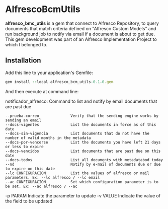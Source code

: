 # AlfrescoBcmUtils

**alfresco_bmc_utils**  is a gem that connect to Alfresco Repository, to query documents that match criteria defined on "Alfresco Custom Models" and run background job to notify via email if a document is about to get due. This gem development was part of an Alfresco Implementation Project to which I belonged to.


## Installation

Add this line to your application's Gemfile:

```ruby
gem install --local alfresco_bcm_utils-0.1.0.gem
```
And then execute at command line:

notificador_alfresco: Command to list and notify by email documents that are past due

    --prueba-correo              Verify that the sending engine works by sending an email
    --docs-vigentes              List the documents in force as of this date
    --docs-sin-vigencia          List documents that do not have the number of valid months in the metadata
    --docs-por-vencerse          List the documents you have left 21 days or less to expire
    --docs-vencidos              List documents that are past due on this date
    --docs-todos                 List all documents with metadatabod today
    --nd                         Notify by e-mail of documents due or due to expire on this date
    --lc CONFIGURACION           List the values of alfresco or mail parameters. Ex: --lc alfresco / --lc email
    --ac CONFIGURACION           Set which configuration parameter is to be set. Ex: --ac alfresco / --ac
-p PARAM                         Indicate the parameter to update
-v VALUE                         Indicate the value of the field to be updated
